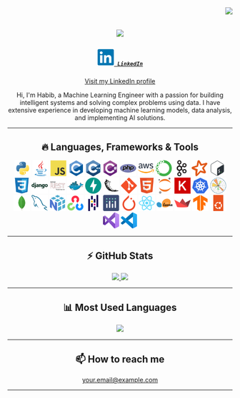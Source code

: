 <!-- Visitor Badge -->
<img align="right" src="https://visitor-badge.laobi.icu/badge?page_id=Habib-Rehmn.Habib-Rehmn">

<!-- Typing SVG -->
<h1 align="center">
  <a href="https://git.io/typing-svg">
    <img src="https://readme-typing-svg.herokuapp.com/?lines=Hi+there,+I'm+Habib;Machine+Learning+Engineer&center=true&size=30">
  </a>
</h1>

<!-- LinkedIn Profile -->
<h5 align="center">
  <code><a href="https://linkedin.com/in/habib-ur-rehman-in/" title="LinkedIn Profile"><img width="38" src="linkedin-original.svg"> LinkedIn</a></code>
</h5>
<p align="center">
  <a href="https://www.linkedin.com/in/yourprofile/">Visit my LinkedIn profile</a>
</p>

<!-- Introductory Paragraph -->
<p align="center">
  Hi, I'm Habib, a Machine Learning Engineer with a passion for building intelligent systems and solving complex problems using data. I have extensive experience in developing machine learning models, data analysis, and implementing AI solutions.
</p>

<!-- Languages & Frameworks -->
<hr>
<h2 align="center">🔥 Languages, Frameworks & Tools </h2>
<p align="center">
<img title="Python" height="36" src="python-original.svg">
<img title="Java" height="36" src="java-original.svg">
<img title="JavaScript" height="36" src="javascript-original.svg">
<img title="C" height="36" src="c-original.svg">
<img title="C++" height="36" src="c.svg">
<img title="C#" height="36" src="csharp-original.svg">
<img title="PHP" height="36" src="php-original.svg">
<img title="Amazon Web Services" height="36" src="amazonwebservices-original-wordmark.svg">
<img title="Anaconda" height="36" src="anaconda-original.svg">
<img title="Apache Kafka" height="36" src="apachekafka-original.svg">
<img title="Apache Spark" height="36" src="apachespark-original.svg">
<img title="Bash" height="36" src="bash-original.svg">
<img title="CSS3" height="36" src="css3-original.svg">
<img title="Django" height="36" src="django-plain-wordmark.svg">
<img title="Django REST" height="36" src="djangorest-original.svg">
<img title="Docker" height="36" src="docker-original.svg">
<img title="FastAPI" height="36" src="fastapi-original.svg">
<img title="Flask" height="36" src="flask-original.svg">
<img title="Git" height="36" src="git-original.svg">
<img title="HTML5" height="36" src="html5-original.svg">
<img title="Jupyter" height="36" src="jupyter-original.svg">
<img title="Keras" height="36" src="keras-original.svg">
<img title="Kubernetes" height="36" src="kubernetes-original.svg">
<img title="Matplotlib" height="36" src="matplotlib-original.svg">
<img title="MongoDB" height="36" src="mongodb-original.svg">
<img title="MySQL" height="36" src="mysql-original.svg">
<img title="NumPy" height="36" src="numpy-original.svg">
<img title="OpenCV" height="36" src="opencv-original.svg">
<img title="Pandas" height="36" src="pandas-original.svg">
<img title="Plotly" height="36" src="plotly-original.svg">
<img title="PyTorch" height="36" src="pytorch-original.svg">
<img title="React" height="36" src="react-original.svg">
<img title="Scikit-learn" height="36" src="scikitlearn-original.svg">
<img title="Streamlit" height="36" src="streamlit-original.svg">
<img title="TensorFlow" height="36" src="tensorflow-original.svg">
<img title="Ubuntu" height="36" src="ubuntu-original.svg">
<img title="Visual Studio" height="36" src="visualstudio-original.svg">
<img title="VS Code" height="36" src="vscode-original.svg">
</p>


<!-- GitHub Stats -->
<hr>
<h2 align="center">⚡ GitHub Stats</h2>
<div align="center">
  <a href="https://github.com/anuraghazra/github-readme-stats">
    <img src="https://github-readme-stats.vercel.app/api?username=Habib-Rehmn&show_icons=true" height="165" />
  </a>
  
  <a href="https://github.com/denvercoder1/github-readme-streak-stats">
    <img src="https://github-readme-streak-stats.herokuapp.com/?user=Habib-Rehmn" height="165" />
  </a>
</div>

<!-- Most Used Languages -->
<hr>
<h2 align="center">📊 Most Used Languages</h2>
<p align="center">
  <a href="https://github.com/anuraghazra/github-readme-stats">
    <img height="200" src="https://github-readme-stats.vercel.app/api/top-langs/?username=Habib-Rehmn&langs_count=8&layout=compact" />
  </a>
</p>

<!-- Contact -->
<hr>
<h2 align="center">📫 How to reach me</h2>
<p align="center">
  <a href="mailto:your.email@example.com">your.email@example.com</a>
</p>
<hr>
